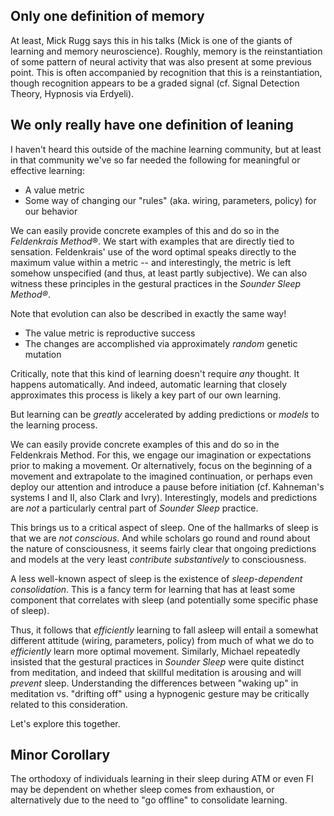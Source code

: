 Only one definition of memory
-----------------------------

At least, Mick Rugg says this in his talks (Mick is one of the giants of
learning and memory neuroscience). Roughly, memory is the reinstantiation of
some pattern of neural activity that was also present at some previous point.
This is often accompanied by recognition that this is a reinstantiation, though
recognition appears to be a graded signal (cf. Signal Detection Theory,
Hypnosis via Erdyeli).

We only really have one definition of leaning
---------------------------------------------

I haven't heard this outside of the machine learning community, but at least in
that community we've so far needed the following for meaningful or effective
learning:

- A value metric
- Some way of changing our "rules" (aka. wiring, parameters, policy) for
  our behavior

We can easily provide concrete examples of this and do so in the *Feldenkrais
Method*®. We start with examples that are directly tied to sensation.
Feldenkrais' use of the word optimal speaks directly to the maximum value
within a metric -- and interestingly, the metric is left somehow unspecified
(and thus, at least partly subjective). We can also witness these principles in
the gestural practices in the *Sounder Sleep Method®*.

Note that evolution can also be described in exactly the same way!

- The value metric is reproductive success
- The changes are accomplished via approximately *random* genetic mutation

Critically, note that this kind of learning doesn't require *any* thought. It
happens automatically. And indeed, automatic learning that closely approximates
this process is likely a key part of our own learning.

But learning can be *greatly* accelerated by adding predictions or *models* to
the learning process.

We can easily provide concrete examples of this and do so in the Feldenkrais
Method. For this, we engage our imagination or expectations prior to making a
movement. Or alternatively, focus on the beginning of a movement and
extrapolate to the imagined continuation, or perhaps even deploy our attention
and introduce a pause before initiation (cf. Kahneman's systems I and II, also
Clark and Ivry).  Interestingly, models and predictions are *not* a
particularly central part of *Sounder Sleep* practice.

This brings us to a critical aspect of sleep. One of the hallmarks of sleep is
that we are *not conscious*. And while scholars go round and round about the
nature of consciousness, it seems fairly clear that ongoing predictions and
models at the very least *contribute substantively* to consciousness.

A less well-known aspect of sleep is the existence of *sleep-dependent
consolidation*. This is a fancy term for learning that has at least some
component that correlates with sleep (and potentially some specific phase of
sleep).

Thus, it follows that *efficiently* learning to fall asleep will entail a
somewhat different attitude (wiring, parameters, policy) from much of what we
do to *efficiently* learn more optimal movement. Similarly, Michael repeatedly
insisted that the gestural practices in *Sounder Sleep* were quite distinct
from meditation, and indeed that skillful meditation is arousing and will
*prevent* sleep. Understanding the differences between "waking up" in
meditation vs.  "drifting off" using a hypnogenic gesture may be critically
related to this consideration.

Let's explore this together.

Minor Corollary
---------------

The orthodoxy of individuals learning in their sleep during ATM or even FI may
be dependent on whether sleep comes from exhaustion, or alternatively due to
the need to "go offline" to consolidate learning.
